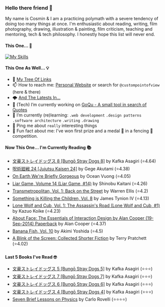 ### Hello there friend 👋

My name is Cosmin & I am a practicing polymath with a severe tendency of doing too many things at once.
I'm enthusiastic about reading, writing, film photography, drawing, illustration & painting, film criticism, teaching and mentoring, tech & tech philosophy.
I honestly hope this list will never end.

#### This One... 🧠
[![My Skills](https://skillicons.dev/icons?i=linux,html,css,tailwind,js,ts,nextjs,gatsby,nodejs,react,go,py,dart,flutter,figma,webpack,electron,rabbitmq,raspberrypi,jenkins,netlify,ansible,aws,azure,gcp,mongodb,redis,sqlite,bash,powershell,docker,git,vscode&perline=15)](https://skillicons.dev)

#### This One As Well... 💡
- 🌲 [My Tree Of Links](https://linktr.ee/custompointofview)
- 📫 How to reach me: [Personal Website](https://custompointofview.com/) or search for `@custompointofview` (here & there)
- 🌩️ [And The Latests In...](https://custompointofview.com/latests)
- 🔭 (Tech) I’m currently working on [GoQu - A small tool in search of Quotes](https://github.com/custompointofview/goqu)
- 🌱 I’m currently (re)learning: `.web development` `.design patterns` `.software architecture` `.writing` `.drawing` 
- 💬 Ping me about `really` interesting things
- 🐡 Fun fact about me: I've won first prize and a medal 🥇 in a fencing 🤺 competition.

#### Now This One... I'm Currently Reading 📚
<!-- GOODREADS-LIST:START -->
- [文豪ストレイドッグス 8 [Bungō Stray Dogs 8]](https://www.goodreads.com/review/show/7518070188?utm_medium=api&utm_source=rss) by Kafka Asagiri (⭐️4.64)
- [呪術廻戦 24 [Jujutsu Kaisen 24]](https://www.goodreads.com/review/show/7044450309?utm_medium=api&utm_source=rss) by Gege Akutami (⭐️4.38)
- [On Earth We're Briefly Gorgeous](https://www.goodreads.com/review/show/4493464920?utm_medium=api&utm_source=rss) by Ocean Vuong (⭐️4.05)
- [Liar Game, Volume 14 (Liar Game, #14)](https://www.goodreads.com/review/show/6855993530?utm_medium=api&utm_source=rss) by Shinobu Kaitani (⭐️4.26)
- [Transmetropolitan, Vol. 1: Back on the Street](https://www.goodreads.com/review/show/3098784646?utm_medium=api&utm_source=rss) by Warren Ellis (⭐️4.2)
- [Something is Killing the Children, Vol. 8](https://www.goodreads.com/review/show/6666236215?utm_medium=api&utm_source=rss) by James Tynion IV (⭐️4.13)
- [Lone Wolf and Cub, Vol. 1: The Assassin's Road (Lone Wolf and Cub, #1)](https://www.goodreads.com/review/show/6494278261?utm_medium=api&utm_source=rss) by Kazuo Koike (⭐️4.23)
- [About Face: The Essentials of Interaction Design by Alan Cooper (19-Sep-2014) Paperback](https://www.goodreads.com/review/show/5957343999?utm_medium=api&utm_source=rss) by Alan Cooper (⭐️4.37)
- [Banana Fish, Vol. 10](https://www.goodreads.com/review/show/4602429210?utm_medium=api&utm_source=rss) by Akimi Yoshida (⭐️4.5)
- [A Blink of the Screen: Collected Shorter Fiction](https://www.goodreads.com/review/show/3570112383?utm_medium=api&utm_source=rss) by Terry Pratchett (⭐️4.02)
<!-- GOODREADS-LIST:END -->

#### Last 5 Books I've Read 🤓
<!-- GOODREADS-READ-LIST:START -->
- [文豪ストレイドッグス 5 [Bungō Stray Dogs 5]](https://www.goodreads.com/review/show/7518067564?utm_medium=api&utm_source=rss) by Kafka Asagiri (⭐⭐⭐)
- [文豪ストレイドッグス 7 [Bungō Stray Dogs 7]](https://www.goodreads.com/review/show/7518069318?utm_medium=api&utm_source=rss) by Kafka Asagiri (⭐⭐⭐)
- [文豪ストレイドッグス 6 [Bungō Stray Dogs 6]](https://www.goodreads.com/review/show/7518068551?utm_medium=api&utm_source=rss) by Kafka Asagiri (⭐⭐⭐)
- [文豪ストレイドッグス 4 [Bungō Stray Dogs 4]](https://www.goodreads.com/review/show/7410077469?utm_medium=api&utm_source=rss) by Kafka Asagiri (⭐⭐⭐)
- [Seven Brief Lessons on Physics](https://www.goodreads.com/review/show/4658727196?utm_medium=api&utm_source=rss) by Carlo Rovelli (⭐⭐⭐⭐)
<!-- GOODREADS-READ-LIST:END -->

<!-- #### Some Stats 👷 -->
<!--START_SECTION:waka-->
<!--END_SECTION:waka--> 

